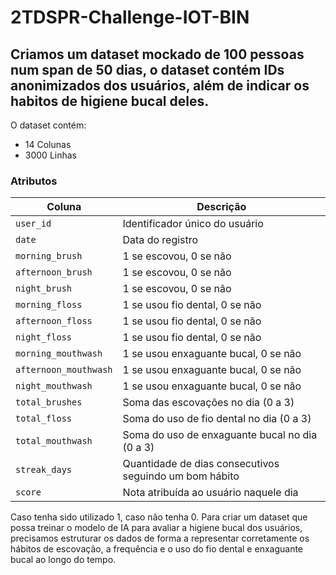 # 2TDSPR-Challenge-IOT-BIN

## Criamos um dataset mockado de 100 pessoas num span de 50 dias, o dataset contém IDs anonimizados dos usuários, além de indicar os habitos de higiene bucal deles.

O dataset contém:
* 14 Colunas
* 3000 Linhas

### **Atributos**
| Coluna                   | Descrição |
|-------------------------|------------|
| `user_id`              | Identificador único do usuário |
| `date`                 | Data do registro |
| `morning_brush`        | 1 se escovou, 0 se não |
| `afternoon_brush`      | 1 se escovou, 0 se não |
| `night_brush`         | 1 se escovou, 0 se não |
| `morning_floss`        | 1 se usou fio dental, 0 se não |
| `afternoon_floss`      | 1 se usou fio dental, 0 se não |
| `night_floss`          | 1 se usou fio dental, 0 se não |
| `morning_mouthwash`    | 1 se usou enxaguante bucal, 0 se não |
| `afternoon_mouthwash`  | 1 se usou enxaguante bucal, 0 se não |
| `night_mouthwash`      | 1 se usou enxaguante bucal, 0 se não |
| `total_brushes`        | Soma das escovações no dia (0 a 3) |
| `total_floss`          | Soma do uso de fio dental no dia (0 a 3) |
| `total_mouthwash`      | Soma do uso de enxaguante bucal no dia (0 a 3) |
| `streak_days`          | Quantidade de dias consecutivos seguindo um bom hábito |
| `score`               | Nota atribuída ao usuário naquele dia |


Caso tenha sido utilizado 1, caso não tenha 0.
Para criar um dataset que possa treinar o modelo de IA para avaliar a higiene bucal dos usuários, precisamos estruturar os dados de forma a representar corretamente os hábitos de escovação, a frequência e o uso do fio dental e enxaguante bucal ao longo do tempo.


